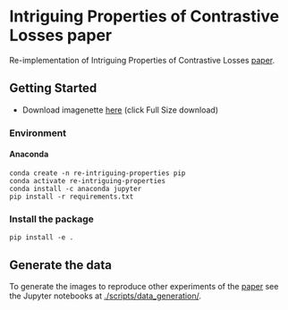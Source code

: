 # Intriguing Properties of Contrastive Losses paper
Re-implementation of Intriguing Properties of Contrastive Losses [paper](https://proceedings.neurips.cc/paper/2021/hash/628f16b29939d1b060af49f66ae0f7f8-Abstract.html).

## Getting Started
- Download imagenette [here](https://github.com/fastai/imagenette) (click Full Size download) 

### Environment

#### Anaconda

```
conda create -n re-intriguing-properties pip
conda activate re-intriguing-properties
conda install -c anaconda jupyter
pip install -r requirements.txt
```

### Install the package

```
pip install -e .
```


## Generate the data

To generate the images to reproduce other experiments of the [paper](https://proceedings.neurips.cc/paper/2021/hash/628f16b29939d1b060af49f66ae0f7f8-Abstract.html) 
see the Jupyter notebooks at [./scripts/data_generation/](https://github.com/mona251/Intriguing-Properties-of-Contrastive-Losses/tree/main/scripts/data_generation). 

